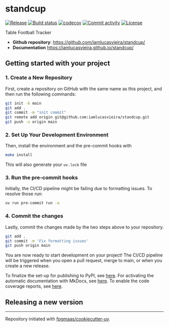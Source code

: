 # standcup

[![Release](https://img.shields.io/github/v/release/iamlucasvieira/standcup)](https://img.shields.io/github/v/release/iamlucasvieira/standcup)
[![Build status](https://img.shields.io/github/actions/workflow/status/iamlucasvieira/standcup/main.yml?branch=main)](https://github.com/iamlucasvieira/standcup/actions/workflows/main.yml?query=branch%3Amain)
[![codecov](https://codecov.io/gh/iamlucasvieira/standcup/branch/main/graph/badge.svg)](https://codecov.io/gh/iamlucasvieira/standcup)
[![Commit activity](https://img.shields.io/github/commit-activity/m/iamlucasvieira/standcup)](https://img.shields.io/github/commit-activity/m/iamlucasvieira/standcup)
[![License](https://img.shields.io/github/license/iamlucasvieira/standcup)](https://img.shields.io/github/license/iamlucasvieira/standcup)

Table Football Tracker

- **Github repository**: <https://github.com/iamlucasvieira/standcup/>
- **Documentation** <https://iamlucasvieira.github.io/standcup/>

## Getting started with your project

### 1. Create a New Repository

First, create a repository on GitHub with the same name as this project, and then run the following commands:

```bash
git init -b main
git add .
git commit -m "init commit"
git remote add origin git@github.com:iamlucasvieira/standcup.git
git push -u origin main
```

### 2. Set Up Your Development Environment

Then, install the environment and the pre-commit hooks with

```bash
make install
```

This will also generate your `uv.lock` file

### 3. Run the pre-commit hooks

Initially, the CI/CD pipeline might be failing due to formatting issues. To resolve those run:

```bash
uv run pre-commit run -a
```

### 4. Commit the changes

Lastly, commit the changes made by the two steps above to your repository.

```bash
git add .
git commit -m 'Fix formatting issues'
git push origin main
```

You are now ready to start development on your project!
The CI/CD pipeline will be triggered when you open a pull request, merge to main, or when you create a new release.

To finalize the set-up for publishing to PyPI, see [here](https://fpgmaas.github.io/cookiecutter-uv/features/publishing/#set-up-for-pypi).
For activating the automatic documentation with MkDocs, see [here](https://fpgmaas.github.io/cookiecutter-uv/features/mkdocs/#enabling-the-documentation-on-github).
To enable the code coverage reports, see [here](https://fpgmaas.github.io/cookiecutter-uv/features/codecov/).

## Releasing a new version



---

Repository initiated with [fpgmaas/cookiecutter-uv](https://github.com/fpgmaas/cookiecutter-uv).
